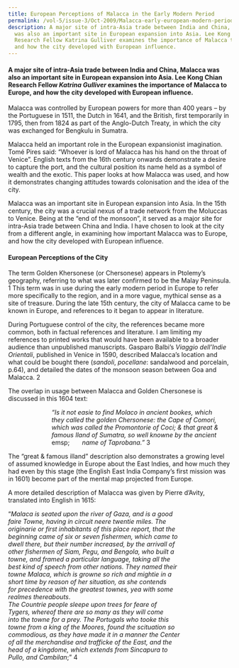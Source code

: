 ```yaml
---
title: European Perceptions of Malacca in the Early Modern Period
permalink: /vol-5/issue-3/Oct-2009/Malacca-early-european-modern-period/
description: A major site of intra-Asia trade between India and China, Malacca
  was also an important site in European expansion into Asia. Lee Kong Chian
  Research Fellow Katrina Gulliver examines the importance of Malacca to Europe,
  and how the city developed with European influence.
---
```

#### A major site of intra-Asia trade between India and China, Malacca was also an important site in European expansion into Asia. Lee Kong Chian Research Fellow _Katrina Gulliver_ examines the importance of Malacca to Europe, and how the city developed with European influence.

Malacca was controlled by European powers for more than 400 years – by the Portuguese in 1511, the Dutch in 1641, and the British, first temporarily in 1795, then from 1824 as part of the Anglo-Dutch Treaty, in which the city was exchanged for Bengkulu in Sumatra.

Malacca held an important role in the European expansionist imagination. Tomé Pires said: “Whoever is lord of Malacca has his hand on the throat of Venice”. English texts from the 16th century onwards demonstrate a desire to capture the port, and the cultural position its name held as a symbol of wealth and the exotic. This paper looks at how Malacca was used, and how it demonstrates changing attitudes towards colonisation and the idea of the city.

Malacca was an important site in European expansion into Asia. In the 15th century, the city was a crucial nexus of a trade network from the Moluccas to Venice. Being at the “end of the monsoon”, it served as a major site for intra-Asia trade between China and India. I have chosen to look at the city from a different angle, in examining how important Malacca was to Europe, and how the city developed with European influence.

#### **European Perceptions of the City**

The term Golden Khersonese (or Chersonese) appears in Ptolemy’s geography, referring to what was later confirmed to be the Malay Peninsula. 1 This term was in use during the early modern period in Europe to refer more specifically to the region, and in a more vague, mythical sense as a site of treasure. During the late 15th century, the city of Malacca came to be known in Europe, and references to it began to appear in literature.

During Portuguese control of the city, the references became more common, both in factual references and literature. I am limiting my references to printed works that would have been available to a broader audience than unpublished manuscripts. Gasparo Balbi’s *Viaggio dell’Indie Orientali*, published in Venice in 1590, described Malacca’s location and what could be bought there (*sandoli*, *pocellane*: sandalwood and porcelain, p.64), and detailed the dates of the monsoon season between Goa and Malacca. 2

The overlap in usage between Malacca and Golden Chersonese is discussed in this 1604 text:

&emsp;&emsp;&emsp;&emsp;&emsp;&emsp;&emsp;*“Is it not easie to find Molaco in ancient bookes, which*<br>&emsp;&emsp;&emsp;&emsp;&emsp;&emsp;&emsp;*they called the golden Chersonese: the Cape of Comori,* <br>&emsp;&emsp;&emsp;&emsp;&emsp;&emsp;&emsp;*which was called the Promontorie of Coci; & that great &* <br>&emsp;&emsp;&emsp;&emsp;&emsp;&emsp;&emsp;*famous Iland of Sumatra, so well knowne by the ancient* <br>&emsp;&emsp;&emsp;&emsp;&emsp;&emsp;&emsp;emsp;&emsp;&emsp;*name of Taprobana.”* 3

The “great & famous illand” description also demonstrates a growing level of assumed knowledge in Europe about the East Indies, and how much they had even by this stage (the English East India Company’s first mission was in 1601) become part of the mental map projected from Europe.

A more detailed description of Malacca was given by Pierre d’Avity, translated into English in 1615:

“*Malaca is seated upon the river of Gaza, and is a good* <br>  *faire Towne, having in circuit neere twentie miles. The* <br>  *originarie or first inhabitants of this place report, that the* <br>  *beginning came of six or seven fishermen, which came to* <br> *dwell there, but their number increased, by the arrivall of* <br>  *other fishermen of Siam, Pegu, and Bengola, who built a* <br>  *towne, and framed a particular language, taking all the* <br>  *best kind of speech from other nations. They named their* <br>  *towne Malaca, which is growne so rich and mightie in a* <br>  *short time by reason of her situation, as she contends* <br>  *for precedence with the greatest townes, yea with some* <br>  *realmes thereabouts*. <br>  *The Countrie people sleepe upon trees for feare of* <br>  *Tygers, whereof there are so many as they will come* <br>  *into the towne for a prey. The Portugals who tooke this* <br>  *towne from a king of the Moores, found the scituation so* <br>  *commodious, as they have made it in a manner the Center* <br>  *of all the merchandise and trafficke of the East, and the* <br>  *head of a kingdome, which extends from Sincapura to* <br>  *Pullo, and Cambilan*;” 4






